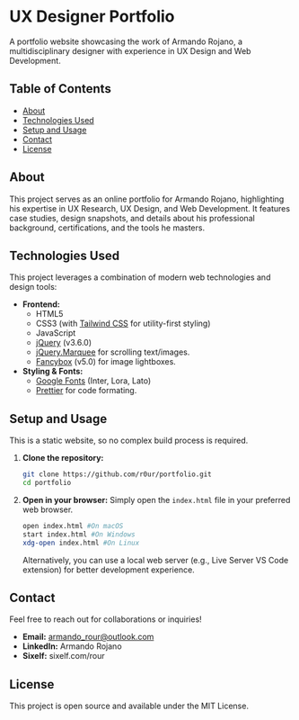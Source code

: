 # UX Designer Portfolio

A portfolio website showcasing the work of Armando Rojano, a multidisciplinary designer with experience in UX Design and Web Development.

## Table of Contents

- [About](#about)
- [Technologies Used](#technologies-used)
- [Setup and Usage](#setup-and-usage)
- [Contact](#contact)
- [License](#license)

## About

This project serves as an online portfolio for Armando Rojano, highlighting his expertise in UX Research, UX Design, and Web Development. It features case studies, design snapshots, and details about his professional background, certifications, and the tools he masters.

## Technologies Used

This project leverages a combination of modern web technologies and design tools:

- **Frontend:**
  - HTML5
  - CSS3 (with [Tailwind CSS](https://tailwindcss.com/) for utility-first styling)
  - JavaScript
  - [jQuery](https://jquery.com/) (v3.6.0)
  - [jQuery.Marquee](https://github.com/aamirafridi/jQuery.Marquee) for scrolling text/images.
  - [Fancybox](https://fancyapps.com/fancybox/v5/) (v5.0) for image lightboxes.
- **Styling & Fonts:**
  - [Google Fonts](https://fonts.google.com/) (Inter, Lora, Lato)
  - [Prettier](https://prettier.io/) for code formating.

## Setup and Usage

This is a static website, so no complex build process is required.

1.  **Clone the repository:**

    ```bash
    git clone https://github.com/r0ur/portfolio.git
    cd portfolio
    ```

2.  **Open in your browser:**
    Simply open the `index.html` file in your preferred web browser.
    ```bash
    open index.html #On macOS
    start index.html #On Windows
    xdg-open index.html #On Linux
    ```
    Alternatively, you can use a local web server (e.g., Live Server VS Code extension) for better development experience.

## Contact

Feel free to reach out for collaborations or inquiries!

- **Email:** armando_rour@outlook.com
- **LinkedIn:** Armando Rojano
- **Sixelf:** sixelf.com/rour

## License

This project is open source and available under the MIT License.
